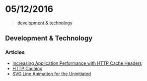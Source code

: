# 05/12/2016

> [development & technology](#development--technology)


## Development & Technology

### Articles
- [Increasing Application Performance with HTTP Cache Headers](https://devcenter.heroku.com/articles/increasing-application-performance-with-http-cache-headers)
- [HTTP Caching](https://developers.google.com/web/fundamentals/performance/optimizing-content-efficiency/http-caching)
- [SVG Line Animation for the Uninitiated](https://medium.com/bitmatica-lab/svg-line-animation-for-the-uninitiated-5a65d91c6044#.mqpyxihuj)